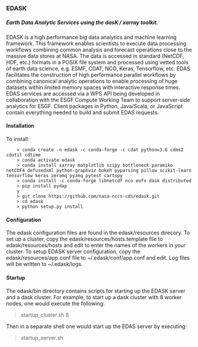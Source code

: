 ### EDASK

##### Earth Data Analytic Services using the dasK / xarray toolkit.

EDASK is a high performance big data analytics and machine learning framework. This framework enables scientists to execute data processing workflows combining common analysis and forecast operations close to the massive data stores at NASA. The data is accessed in standard (NetCDF, HDF, etc.) formats in a POSIX file system and processed using vetted tools of earth data science, e.g. ESMF, CDAT, NCO, Keras, Tensorflow, etc.  EDAS facilitates the construction of high performance parallel workflows by combining canonical analytic operations to enable processing of huge datasets within limited memory spaces with interactive response times. EDAS services are accessed via a WPS API being developed in collaboration with the ESGF Compute Working Team to support server-side analytics for ESGF. Client packages in Python, Java/Scala, or JavaScript contain everything needed to build and submit EDAS requests.   

#### Installation

To install:
```
    > conda create -n edask -c conda-forge -c cdat python=3.6 cdms2 cdutil cdtime
    > conda activate edask
    > conda install xarray matplotlib scipy bottleneck paramiko netCDF4 defusedxml python-graphviz bokeh pyparsing pillow scikit-learn tensorflow keras zeromq pyzmq pytest cartopy
    > conda install -c conda-forge libnetcdf nco eofs dask distributed
    > pip install pydap
    y
    > git clone https://github.com/nasa-nccs-cds/edask.git
    > cd edask
    > python setup.py install

```

#### Configuration

The edask configuration files are found in the edask/resources direcory.
To set up a cluster, copy the edask/resources/hosts.template file to edask/resources/hosts and edit to enter the names of the workers in your cluster.
To setup EDASK server configuration, copy the edask/resources/app.conf file to ~/.edask/conf/app.conf and edit.
Log files will be written to ~/.edask/logs.

#### Startup

The edask/bin directory contains scripts for starting up the EDASK server and a dask cluster.  For example, to start up a dask cluster with 8 worker nodes, one would execute the following:

> startup_cluster.sh 8

Then in a separate shell one would start up the EDAS server by executing:

> startup_server.sh

